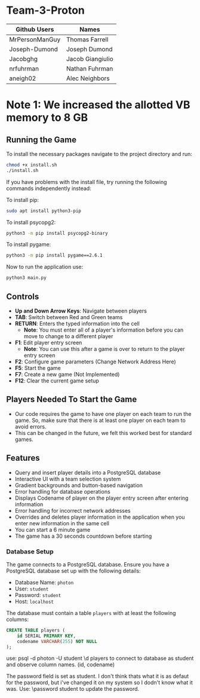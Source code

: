 # Team-3-Proton

| Github Users | Names |
| ------------- | ------------- |
| MrPersonManGuy  | Thomas Farrell  |
| Joseph-Dumond  | Joseph Dumond  |
| Jacobghg  | Jacob Giangiulio  |
| nrfuhrman  | Nathan Fuhrman |
| aneigh02  | Alec Neighbors |

# Note 1: We increased the allotted VB memory to 8 GB

## Running the Game
To install the necessary packages navigate to the project directory and run:

```bash
chmod +x install.sh
./install.sh
```

If you have problems with the install file, try running the following commands independently instead:

To install pip:
```bash
sudo apt install python3-pip
```

To install psycopg2:
```bash
python3 -m pip install psycopg2-binary
```

To install pygame:
```bash
python3 -m pip install pygame==2.6.1
```

Now to run the application use:

```bash
python3 main.py
```

## Controls
- **Up and Down Arrow Keys**: Navigate between players
- **TAB**: Switch between Red and Green teams
- **RETURN**: Enters the typed information into the cell
  - **Note**: You must enter all of a player's information before you can move to change to a different player
- **F1**: Edit player entry screen
  - **Note**: You can use this after a game is over to return to the player entry screen 
- **F2**: Configure game parameters (Change Network Address Here)
- **F5**: Start the game
- **F7**: Create a new game (Not Implemented)
- **F12**: Clear the current game setup

## Players Needed To Start the Game
- Our code requires the game to have one player on each team to run the game. So, make sure that there is at least one player on each team to avoid errors.
- This can be changed in the future, we felt this worked best for standard games.

## Features
- Query and insert player details into a PostgreSQL database
- Interactive UI with a team selection system
- Gradient backgrounds and button-based navigation
- Error handling for database operations
- Displays Codename of player on the player entry screen after entering information
- Error handling for incorrect network addresses
- Overrides and deletes player information in the application when you enter new information in the same cell
- You can start a 6 minute game
- The game has a 30 seconds countdown before starting

### Database Setup
The game connects to a PostgreSQL database. Ensure you have a PostgreSQL database set up with the following details:

- Database Name: `photon`
- User: `student`
- Password: `student`
- Host: `localhost`

The database must contain a table `players` with at least the following columns:

```sql
CREATE TABLE players (
    id SERIAL PRIMARY KEY,
    codename VARCHAR(255) NOT NULL
);
```
 use:
 psql -d photon -U student
 \d players
 to connect to database as student and observe column names. (id, codename)

 The password field is set as student. I don't think thats what it is as defaut for the password, but i've changed it on my system so I dodn't know what it was.
 Use:
 \password student
 to update the password.


